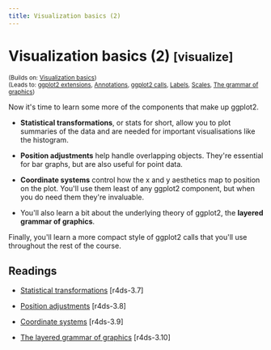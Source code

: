```yaml
---
title: Visualization basics (2)
---
```


<!-- Generated automatically from vis-basics-2.yml. Do not edit by hand -->

# Visualization basics (2) <small class='visualize'>[visualize]</small>
<small>(Builds on: [Visualization basics](vis-basics.md))</small>  
<small>(Leads to: [ggplot2 extensions](ggplot2-exts.md), [Annotations](vis-annotation.md), [ggplot2 calls](vis-calls.md), [Labels](vis-labelling.md), [Scales](vis-scales.md), [The grammar of graphics](vis-theory.md))</small>

Now it's time to learn some more of the components that make up ggplot2.

*  __Statistical transformations__, or stats for short, allow you to plot
   summaries of the data and are needed for important visualisations like
  the histogram.

* __Position adjustments__ help handle overlapping objects. They're essential
  for bar graphs, but are also useful for point data.

* __Coordinate systems__ control how the x and y aesthetics map to position
  on the plot. You'll use them least of any ggplot2 component, but when
  you do need them they're invaluable.

* You'll also learn a bit about the underlying theory of ggplot2,
  the __layered grammar of graphics__.

Finally, you'll learn a more compact style of ggplot2 calls that you'll
use throughout the rest of the course.

## Readings

  * [Statistical transformations](http://r4ds.had.co.nz/data-visualisation.html#statistical-transformations) [r4ds-3.7]

  * [Position adjustments](http://r4ds.had.co.nz/data-visualisation.html#position-adjustments) [r4ds-3.8]

  * [Coordinate systems](http://r4ds.had.co.nz/data-visualisation.html#coordinate-systems) [r4ds-3.9]

  * [The layered grammar of graphics](http://r4ds.had.co.nz/data-visualisation.html#the-layered-grammar-of-graphics) [r4ds-3.10]


